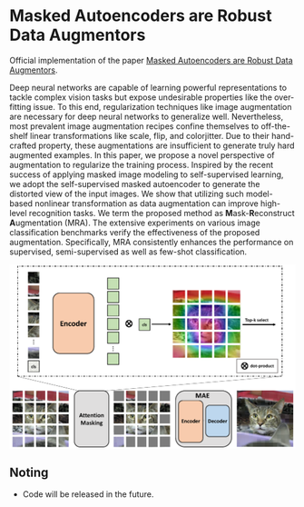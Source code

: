 # Masked Autoencoders are Robust Data Augmentors

Official implementation of the paper [Masked Autoencoders are Robust Data Augmentors](https://arxiv.org/abs/2206.04846).

Deep neural networks are capable of learning powerful representations to tackle complex vision tasks but expose undesirable properties like the over-fitting issue. To this end, regularization techniques like image augmentation are necessary for deep neural networks to generalize well. Nevertheless, most prevalent image augmentation recipes confine themselves to off-the-shelf linear transformations like scale, flip, and colorjitter. Due to their hand-crafted property, these augmentations are insufficient to generate truly hard augmented examples. In this paper, we propose a novel perspective of augmentation to regularize the training process. Inspired by the recent success of applying masked image modeling to self-supervised learning, we adopt the self-supervised masked autoencoder to generate the distorted view of the input images. We show that utilizing such model-based nonlinear transformation as data augmentation can improve high-level recognition tasks. We term the proposed method as **M**ask-**R**econstruct **A**ugmentation (MRA). The extensive experiments on various image classification benchmarks verify the effectiveness of the proposed augmentation. Specifically, MRA consistently enhances the performance on supervised, semi-supervised as well as few-shot classification.

<div align="center">
  <img src="./imgs/arch.png" alt="framework" align=center />
</div>

## Noting
* Code will be released in the future.
